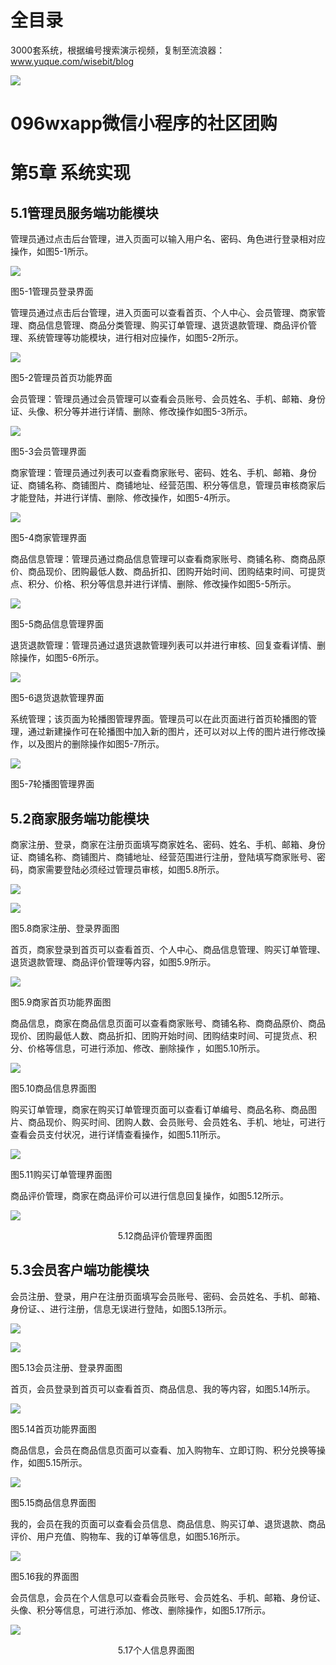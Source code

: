 # 全目录

3000套系统，根据编号搜索演示视频，复制至流浪器：www.yuque.com/wisebit/blog


![](https://bitwise.oss-cn-heyuan.aliyuncs.com/2024/11/06/qq_wechat.png)
# 096wxapp微信小程序的社区团购
# 第5章 系统实现
## 5.1管理员服务端功能模块
管理员通过点击后台管理，进入页面可以输入用户名、密码、角色进行登录相对应操作，如图5-1所示。



![](/md/blog.008.png)

图5-1管理员登录界面

管理员通过点击后台管理，进入页面可以查看首页、个人中心、会员管理、商家管理、商品信息管理、商品分类管理、购买订单管理、退货退款管理、商品评价管理、系统管理等功能模块，进行相对应操作，如图5-2所示。

![](/md/blog.009.png)

图5-2管理员首页功能界面

会员管理：管理员通过会员管理可以查看会员账号、会员姓名、手机、邮箱、身份证、头像、积分等并进行详情、删除、修改操作如图5-3所示。

![](/md/blog.010.png)

图5-3会员管理界面

商家管理：管理员通过列表可以查看商家账号、密码、姓名、手机、邮箱、身份证、商铺名称、商铺图片、商铺地址、经营范围、积分等信息，管理员审核商家后才能登陆，并进行详情、删除、修改操作，如图5-4所示。

![](/md/blog.011.png)

图5-4商家管理界面

商品信息管理：管理员通过商品信息管理可以查看商家账号、商铺名称、商商品原价、商品现价、团购最低人数、商品折扣、团购开始时间、团购结束时间、可提货点、积分、价格、积分等信息并进行详情、删除、修改操作如图5-5所示。

![](/md/blog.012.png)

图5-5商品信息管理界面

退货退款管理：管理员通过退货退款管理列表可以并进行审核、回复查看详情、删除操作，如图5-6所示。

![](/md/blog.013.png)

图5-6退货退款管理界面


系统管理；该页面为轮播图管理界面。管理员可以在此页面进行首页轮播图的管理，通过新建操作可在轮播图中加入新的图片，还可以对以上传的图片进行修改操作，以及图片的删除操作如图5-7所示。

![](/md/blog.014.png)

图5-7轮播图管理界面
## 5.2商家服务端功能模块

商家注册、登录，商家在注册页面填写商家姓名、密码、姓名、手机、邮箱、身份证、商铺名称、商铺图片、商铺地址、经营范围进行注册，登陆填写商家账号、密码，商家需要登陆必须经过管理员审核，如图5.8所示。

![](/md/blog.015.png)

![](/md/blog.016.png)

图5.8商家注册、登录界面图



首页，商家登录到首页可以查看首页、个人中心、商品信息管理、购买订单管理、退货退款管理、商品评价管理等内容，如图5.9所示。

![](/md/blog.017.png)

图5.9商家首页功能界面图

商品信息，商家在商品信息页面可以查看商家账号、商铺名称、商商品原价、商品现价、团购最低人数、商品折扣、团购开始时间、团购结束时间、可提货点、积分、价格等信息，可进行添加、修改、删除操作 ，如图5.10所示。

![](/md/blog.018.png)

图5.10商品信息界面图

购买订单管理，商家在购买订单管理页面可以查看订单编号、商品名称、商品图片、商品现价、购买时间、团购人数、会员账号、会员姓名、手机、地址，可进行查看会员支付状况，进行详情查看操作，如图5.11所示。

![](/md/blog.019.png)

图5.11购买订单管理界面图

商品评价管理，商家在商品评价可以进行信息回复操作，如图5.12所示。

![](/md/blog.020.png)

`                        `5.12商品评价管理界面图 



## 5.3会员客户端功能模块

会员注册、登录，用户在注册页面填写会员账号、密码、会员姓名、手机、邮箱、身份证、、进行注册，信息无误进行登陆，如图5.13所示。

![](/md/blog.021.png)

![](/md/blog.022.png)

图5.13会员注册、登录界面图



首页，会员登录到首页可以查看首页、商品信息、我的等内容，如图5.14所示。

![](/md/blog.023.png)

图5.14首页功能界面图

商品信息，会员在商品信息页面可以查看、加入购物车、立即订购、积分兑换等操作，如图5.15所示。

![](/md/blog.024.png)

图5.15商品信息界面图

我的，会员在我的页面可以查看会员信息、商品信息、购买订单、退货退款、商品评价、用户充值、购物车、我的订单等信息，如图5.16所示。

![](/md/blog.025.png)

图5.16我的界面图

会员信息，会员在个人信息可以查看会员账号、会员姓名、手机、邮箱、身份证、头像、积分等信息，可进行添加、修改、删除操作，如图5.17所示。

![](/md/blog.026.png)

`                        `5.17个人信息界面图 








